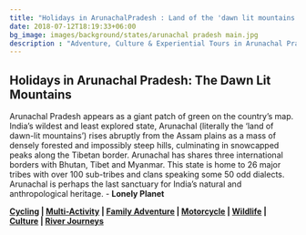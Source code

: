 ```yaml
---
title: "Holidays in ArunachalPradesh : Land of the 'dawn lit mountains'"
date: 2018-07-12T18:19:33+06:00
bg_image: images/background/states/arunachal pradesh main.jpg
description : "Adventure, Culture & Experiential Tours in Arunachal Pradesh"
---
```


## Holidays in Arunachal Pradesh: The Dawn Lit Mountains

Arunachal Pradesh appears as a giant patch of green on the country’s map. India’s wildest and least explored state, Arunachal (literally the ‘land of dawn-lit mountains’) rises abruptly from the Assam plains as a mass of densely forested and impossibly steep hills, culminating in snowcapped peaks along the Tibetan border. Arunachal has shares three international borders with Bhutan, Tibet and Myanmar. This state is home to 26 major tribes with over 100 sub-tribes and clans speaking some 50 odd dialects. Arunachal is perhaps the last sanctuary for India’s natural and anthropological heritage. - **Lonely Planet**



**[Cycling](/cycling/) | [Multi-Activity](/multiactivity/) | [Family Adventure](/family/) | [Motorcycle](/motorcycle/) | [Wildlife](/wildlife/) | [Culture](/culture/) | [River Journeys](/rivertrips/)**